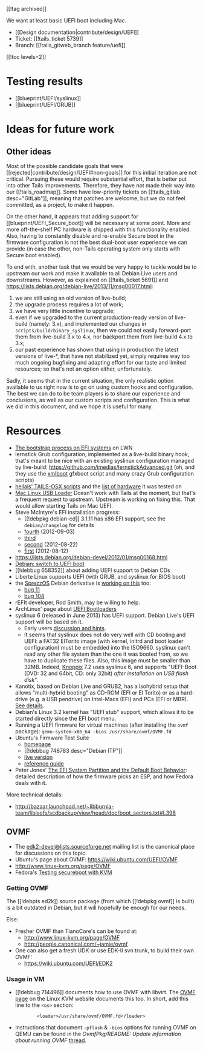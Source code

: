 [[!tag archived]]

We want at least basic UEFI boot including Mac.

* [[Design documentation|contribute/design/UEFI]]
* Ticket: [[!tails_ticket 5739]]
* Branch: [[!tails_gitweb_branch feature/uefi]]

[[!toc levels=2]]

<a id="testing-results"></a>

Testing results
===============

* [[blueprint/UEFI/syslinux]]
* [[blueprint/UEFI/GRUB]]

<a id="future-work"></a>

Ideas for future work
=====================

Other ideas
-----------

Most of the possible candidate goals that were
[[rejected|contribute/design/UEFI#non-goals]] for this initial iteration are not
critical. Pursuing these would require substantial effort, that is
better put into other Tails improvements. Therefore, they have not
made their way into our [[!tails_roadmap]]. Some have low-priority
tickets on [[!tails_gitlab desc="GitLab"]], meaning that patches are
welcome, but we do not feel committed, as a project, to make
it happen.

On the other hand, it appears that adding support for [[blueprint/UEFI_Secure_boot]] will be necessary at some point. More and more
off-the-shelf PC hardware is shipped with this functionality enabled.
Also, having to constantly disable and re-enable Secure boot in the
firmware configuration is not the best dual-boot user experience we
can provide (in case the other, non-Tails operating system only starts
with Secure boot enabled).

To end with, another task that we would be very happy to tackle would
be to upstream our work and make it available to all Debian Live users
and downstreams. However, as explained on [[!tails_ticket 5691]] and
<https://lists.debian.org/debian-live/2013/11/msg00017.html>:

1. we are still using an old version of live-build;
1. the upgrade process requires a lot of work;
1. we have very little incentive to upgrade;
1. even if we upgraded to the current production-ready version of
   live-build (namely: 3.x), and implemented our changes in
   `scripts/build/binary_syslinux`, then we could not easily
   forward-port them from live-build 3.x to 4.x, nor backport them
   from live-build 4.x to 3.x;
1. our past experience has shown that using in production the latest
   versions of live-*, that have not stabilized yet, simply requires
   way too much ongoing bugfixing and adapting effort for our taste
   and limited resources; so that's not an option
   either, unfortunately.

Sadly, it seems that in the current situation, the only realistic
option available to us right now is to go on using custom hooks and
configuration. The best we can do to be team players is to share our
experience and conclusions, as well as our custom scripts and
configuration. This is what we did in this document, and we hope it is
useful for many.

Resources
=========

* [The bootstrap process on EFI systems](https://lwn.net/Articles/632528/) on LWN
* lernstick Grub configuration, implemented as a live-build binary
  hook, that's meant to be nice with an existing syslinux
  configuration managed by live-build:
  <https://github.com/imedias/lernstickAdvanced.git> (oh, and they use
  the [xmlboot](https://github.com/imedias/xmlboot) gfxboot script and
  many crazy Grub configuration scripts)
* [hellais' TAILS-OSX scripts](https://github.com/hellais/TAILS-OSX)
  and the [list of
  hardware](https://github.com/hellais/TAILS-OSX/blob/master/tested-on.md)
  it was tested on
* [Mac Linux USB Loader](http://sevenbits.github.io/Mac-Linux-USB-Loader/)
  Doesn't work with Tails at the moment, but that's a frequent request
  to upstream. Upstream is working on fixing this. That would allow
  starting Tails on Mac UEFI.
* Steve McIntyre's EFI installation progress:
  - [[!debpkg debian-cd]] 3.1.11 has x86 EFI support, see the
    `debian/changelog` for details
  - [fourth](http://blog.einval.com/2012/09/03#Debian_EFI_4) (2012-09-03)
  - [third](http://blog.einval.com/2012/08/24#Debian_EFI_3)
  - [second](http://blog.einval.com/2012/08/22#Debian_EFI_2) (2012-08-22)
  - [first](http://blog.einval.com/2012/08/12#Debian_EFI) (2012-08-12)
* <https://lists.debian.org/debian-devel/2012/01/msg00168.html>
* [Debian: switch to UEFI boot](http://tanguy.ortolo.eu/blog/article51/debian-efi)
* [[!debbug 658352]] about adding UEFI support to Debian CDs
* Liberte Linux supports UEFI (with GRUB, and syslinux for BIOS boot)
* the [SprezzOS](http://www.sprezzatech.com/sprezzos.html)
  Debian derivative is [working on this](https://github.com/dankamongmen/SprezzOS/wiki/Installer) too:
  - [bug 11](https://www.sprezzatech.com/bugs/show_bug.cgi?id=11)
  - [bug 104](https://www.sprezzatech.com/bugs/show_bug.cgi?id=104)
* rEFIt developer, Rod Smith, may be willing to help.
* ArchLinux' page about
  [UEFI Bootloaders](https://wiki.archlinux.org/index.php/UEFI_Bootloaders)
* syslinux 6 (released in June 2013) has UEFI support. Debian Live's
  UEFI support will be based on it.
  - Early users [discussion and
    hints](http://www.marshut.com/kyxhm/question-about-syslinux-efi-alpha-version.html).
  - It seems that syslinux does not do very well with CD booting and
    UEFI: a FAT32 ElTorito image (with kernel, initrd and boot loader
    configuration) must be embedded into the ISO9660. syslinux can't
    read any other file system than the one it was booted from, so we
    have to duplicate these files. Also, this image must be smaller
    than 32MB. Indeed,
    [Knoppix](http://www.knopper.net/knoppix/index-en.html) 7.2 uses
    syslinux 6, and supports "UEFI-Boot (DVD: 32 and 64bit, CD: only
    32bit) *after installation on USB flash disk*".
* Kanotix, based on Debian Live and GRUB2, has a isohybrid setup that
  allows "multi-hybrid booting" as CD-ROM (EFI or El Torito) or as
  a hard-drive (e.g. a USB pendrive) on Intel-Macs (EFI) and PCs (EFI
  or MBR). [See
  details](https://mailman.boum.org/pipermail/tails-dev/2013-February/002587.html).
* Debian's Linux 3.2 kernel has "UEFI stub" support, which
  allows it to be started directly since the EFI boot menu.
* Running a UEFI firmware for virtual machines (after installing the
  `ovmf` package): `qemu-system-x86_64 -bios /usr/share/ovmf/OVMF.fd`
* Ubuntu's Firmware Test Suite
  - [homepage](https://wiki.ubuntu.com/FirmwareTestSuite)
  - [[!debbug 748783 desc="Debian ITP"]]
  - [live version](https://wiki.ubuntu.com/HardwareEnablementTeam/Documentation/FirmwareTestSuiteLive)
  - [reference guide](https://wiki.ubuntu.com/Kernel/Reference/fwts)
* Peter Jones' [The EFI System Partition and the Default Boot
  Behavior](http://blog.uncooperative.org/blog/2014/02/06/the-efi-system-partition/):
  detailed description of how the firmware picks an ESP, and how
  Fedora deals with it.

More technical details:

 * <http://bazaar.launchpad.net/~libburnia-team/libisofs/scdbackup/view/head:/doc/boot_sectors.txt#L398>

OVMF
----

* The <edk2-devel@lists.sourceforge.net> mailing list is the canonical
  place for discussions on this topic.
* Ubuntu's page about OVMF: <https://wiki.ubuntu.com/UEFI/OVMF>
* <http://www.linux-kvm.org/page/OVMF>
* Fedora's [Testing secureboot with KVM](https://fedoraproject.org/wiki/Testing_secureboot_with_KVM)

### Getting OVMF

The [[!debpts ed2k]] source package (from which [[!debpkg ovmf]] is
built) is a bit outdated in Debian, but it will hopefully be enough
for our needs.

Else:

* Fresher OVMF than TianoCore's can be found at:
  - <http://www.linux-kvm.org/page/OVMF>
  - <http://people.canonical.com/~jamie/ovmf>
* One can also get a fresh UDK or use EDK-II svn trunk, to build their
  own OVMF:
  - <https://wiki.ubuntu.com/UEFI/EDK2>

### Usage in VM

* [[!debbug 714496]] documents how to use OVMF with libvirt. The [OVMF
  page](http://www.linux-kvm.org/page/OVMF) on the Linux KVM website
  documents this too. In short, add this line to the `<os>`
  section:

              <loader>/usr/share/ovmf/OVMF.fd</loader>

* Instructions that document `-pflash` & `-bios` options for running
  OVMF on QEMU can be found in the *OvmfPkg/README: Update information
  about running OVMF*
  [thread](http://permalink.gmane.org/gmane.comp.bios.tianocore.devel/5716).
